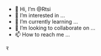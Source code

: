 - 👋 Hi, I’m @Rtsi
- 👀 I’m interested in ...
- 🌱 I’m currently learning ...
- 💞️ I’m looking to collaborate on ...
- 📫 How to reach me ...

<!---
Raintae/Raatnge is a ✨ special ✨ repository because its `README.md` (this file) appears on your GitHub profile.
You can click the Preview link to take a look at your changes.
--->


र
